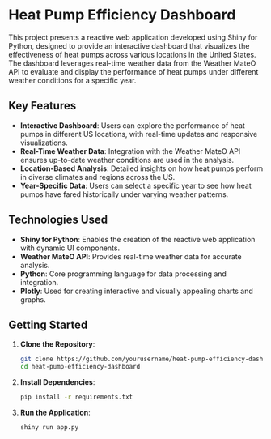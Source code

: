 
# Heat Pump Efficiency Dashboard

This project presents a reactive web application developed using Shiny for Python, designed to provide an interactive dashboard that visualizes the effectiveness of heat pumps across various locations in the United States. The dashboard leverages real-time weather data from the Weather MateO API to evaluate and display the performance of heat pumps under different weather conditions for a specific year.

## Key Features

- **Interactive Dashboard**: Users can explore the performance of heat pumps in different US locations, with real-time updates and responsive visualizations.
- **Real-Time Weather Data**: Integration with the Weather MateO API ensures up-to-date weather conditions are used in the analysis.
- **Location-Based Analysis**: Detailed insights on how heat pumps perform in diverse climates and regions across the US.
- **Year-Specific Data**: Users can select a specific year to see how heat pumps have fared historically under varying weather patterns.

## Technologies Used

- **Shiny for Python**: Enables the creation of the reactive web application with dynamic UI components.
- **Weather MateO API**: Provides real-time weather data for accurate analysis.
- **Python**: Core programming language for data processing and integration.
- **Plotly**: Used for creating interactive and visually appealing charts and graphs.

## Getting Started

1. **Clone the Repository**: 
   ```bash
   git clone https://github.com/yourusername/heat-pump-efficiency-dashboard.git
   cd heat-pump-efficiency-dashboard
   ```

2. **Install Dependencies**:
   ```bash
   pip install -r requirements.txt
   ```

3. **Run the Application**:
   ```bash
   shiny run app.py
   ```

